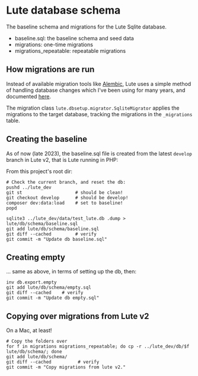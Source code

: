 # Lute database schema

The baseline schema and migrations for the Lute Sqlite database.

- baseline.sql: the baseline schema and seed data
- migrations: one-time migrations
- migrations_repeatable: repeatable migrations

## How migrations are run

Instead of available migration tools like [Alembic](https://alembic.sqlalchemy.org/en/latest/), Lute uses a simple method of handling database changes which I've been using for many years, and documented [here](https://github.com/jzohrab/DbMigrator/blob/master/docs/managing_database_changes.md).

The migration class `lute.dbsetup.migrator.SqliteMigrator` applies the migrations to the target database, tracking the migrations in the `_migrations` table.

## Creating the baseline

As of now (late 2023), the baseline.sql file is created from the latest `develop` branch in Lute v2, that is Lute running in PHP:

From this project's root dir:

```
# Check the current branch, and reset the db:
pushd ../lute_dev
git st                    # should be clean!
git checkout develop      # should be develop!
composer dev:data:load    # set to baseline!
popd

sqlite3 ../lute_dev/data/test_lute.db .dump > lute/db/schema/baseline.sql
git add lute/db/schema/baseline.sql
git diff --cached         # verify
git commit -m "Update db baseline.sql"
```

## Creating empty

... same as above, in terms of setting up the db, then:

```
inv db.export.empty
git add lute/db/schema/empty.sql
git diff --cached    # verify
git commit -m "Update db empty.sql"
```

## Copying over migrations from Lute v2

On a Mac, at least!


```
# Copy the folders over
for f in migrations migrations_repeatable; do cp -r ../lute_dev/db/$f lute/db/schema/; done
git add lute/db/schema/
git diff --cached          # verify
git commit -m "Copy migrations from lute v2."
```